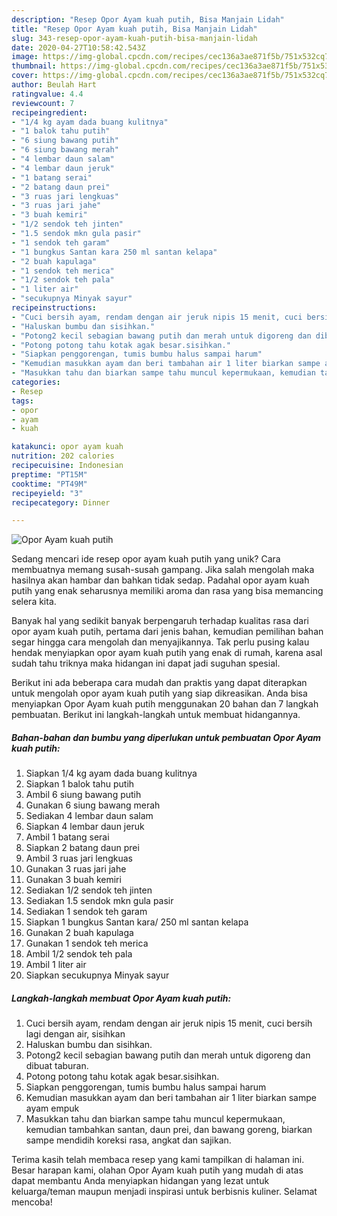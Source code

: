 ```yaml
---
description: "Resep Opor Ayam kuah putih, Bisa Manjain Lidah"
title: "Resep Opor Ayam kuah putih, Bisa Manjain Lidah"
slug: 343-resep-opor-ayam-kuah-putih-bisa-manjain-lidah
date: 2020-04-27T10:58:42.543Z
image: https://img-global.cpcdn.com/recipes/cec136a3ae871f5b/751x532cq70/opor-ayam-kuah-putih-foto-resep-utama.jpg
thumbnail: https://img-global.cpcdn.com/recipes/cec136a3ae871f5b/751x532cq70/opor-ayam-kuah-putih-foto-resep-utama.jpg
cover: https://img-global.cpcdn.com/recipes/cec136a3ae871f5b/751x532cq70/opor-ayam-kuah-putih-foto-resep-utama.jpg
author: Beulah Hart
ratingvalue: 4.4
reviewcount: 7
recipeingredient:
- "1/4 kg ayam dada buang kulitnya"
- "1 balok tahu putih"
- "6 siung bawang putih"
- "6 siung bawang merah"
- "4 lembar daun salam"
- "4 lembar daun jeruk"
- "1 batang serai"
- "2 batang daun prei"
- "3 ruas jari lengkuas"
- "3 ruas jari jahe"
- "3 buah kemiri"
- "1/2 sendok teh jinten"
- "1.5 sendok mkn gula pasir"
- "1 sendok teh garam"
- "1 bungkus Santan kara 250 ml santan kelapa"
- "2 buah kapulaga"
- "1 sendok teh merica"
- "1/2 sendok teh pala"
- "1 liter air"
- "secukupnya Minyak sayur"
recipeinstructions:
- "Cuci bersih ayam, rendam dengan air jeruk nipis 15 menit, cuci bersih lagi dengan air, sisihkan"
- "Haluskan bumbu dan sisihkan."
- "Potong2 kecil sebagian bawang putih dan merah untuk digoreng dan dibuat taburan."
- "Potong potong tahu kotak agak besar.sisihkan."
- "Siapkan penggorengan, tumis bumbu halus sampai harum"
- "Kemudian masukkan ayam dan beri tambahan air 1 liter biarkan sampe ayam empuk"
- "Masukkan tahu dan biarkan sampe tahu muncul kepermukaan, kemudian tambahkan santan, daun prei, dan bawang goreng, biarkan sampe mendidih koreksi rasa, angkat dan sajikan."
categories:
- Resep
tags:
- opor
- ayam
- kuah

katakunci: opor ayam kuah 
nutrition: 202 calories
recipecuisine: Indonesian
preptime: "PT15M"
cooktime: "PT49M"
recipeyield: "3"
recipecategory: Dinner

---
```



![Opor Ayam kuah putih](https://img-global.cpcdn.com/recipes/cec136a3ae871f5b/751x532cq70/opor-ayam-kuah-putih-foto-resep-utama.jpg)

Sedang mencari ide resep opor ayam kuah putih yang unik? Cara membuatnya memang susah-susah gampang. Jika salah mengolah maka hasilnya akan hambar dan bahkan tidak sedap. Padahal opor ayam kuah putih yang enak seharusnya memiliki aroma dan rasa yang bisa memancing selera kita.



Banyak hal yang sedikit banyak berpengaruh terhadap kualitas rasa dari opor ayam kuah putih, pertama dari jenis bahan, kemudian pemilihan bahan segar hingga cara mengolah dan menyajikannya. Tak perlu pusing kalau hendak menyiapkan opor ayam kuah putih yang enak di rumah, karena asal sudah tahu triknya maka hidangan ini dapat jadi suguhan spesial.


Berikut ini ada beberapa cara mudah dan praktis yang dapat diterapkan untuk mengolah opor ayam kuah putih yang siap dikreasikan. Anda bisa menyiapkan Opor Ayam kuah putih menggunakan 20 bahan dan 7 langkah pembuatan. Berikut ini langkah-langkah untuk membuat hidangannya.

<!--inarticleads1-->

##### Bahan-bahan dan bumbu yang diperlukan untuk pembuatan Opor Ayam kuah putih:

1. Siapkan 1/4 kg ayam dada buang kulitnya
1. Siapkan 1 balok tahu putih
1. Ambil 6 siung bawang putih
1. Gunakan 6 siung bawang merah
1. Sediakan 4 lembar daun salam
1. Siapkan 4 lembar daun jeruk
1. Ambil 1 batang serai
1. Siapkan 2 batang daun prei
1. Ambil 3 ruas jari lengkuas
1. Gunakan 3 ruas jari jahe
1. Gunakan 3 buah kemiri
1. Sediakan 1/2 sendok teh jinten
1. Sediakan 1.5 sendok mkn gula pasir
1. Sediakan 1 sendok teh garam
1. Siapkan 1 bungkus Santan kara/ 250 ml santan kelapa
1. Gunakan 2 buah kapulaga
1. Gunakan 1 sendok teh merica
1. Ambil 1/2 sendok teh pala
1. Ambil 1 liter air
1. Siapkan secukupnya Minyak sayur




<!--inarticleads2-->

##### Langkah-langkah membuat Opor Ayam kuah putih:

1. Cuci bersih ayam, rendam dengan air jeruk nipis 15 menit, cuci bersih lagi dengan air, sisihkan
1. Haluskan bumbu dan sisihkan.
1. Potong2 kecil sebagian bawang putih dan merah untuk digoreng dan dibuat taburan.
1. Potong potong tahu kotak agak besar.sisihkan.
1. Siapkan penggorengan, tumis bumbu halus sampai harum
1. Kemudian masukkan ayam dan beri tambahan air 1 liter biarkan sampe ayam empuk
1. Masukkan tahu dan biarkan sampe tahu muncul kepermukaan, kemudian tambahkan santan, daun prei, dan bawang goreng, biarkan sampe mendidih koreksi rasa, angkat dan sajikan.




Terima kasih telah membaca resep yang kami tampilkan di halaman ini. Besar harapan kami, olahan Opor Ayam kuah putih yang mudah di atas dapat membantu Anda menyiapkan hidangan yang lezat untuk keluarga/teman maupun menjadi inspirasi untuk berbisnis kuliner. Selamat mencoba!

